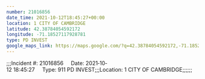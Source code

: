 ```yaml
---
number: 21016856
date_time: 2021-10-12T18:45:27+00:00
location: 1 CITY OF CAMBRIDGE
latitude: 42.38784054592172
longitude: -71.18527117928781
type: PD INVEST
google_maps_link: https://maps.google.com/?q=42.38784054592172,-71.18527117928781
---
```


;;;Incident #: 21016856     Date: 2021‐10‐12 18:45:27     Type: 911 PD INVEST;;;Location: 1 CITY OF CAMBRIDGE;;;;;;
